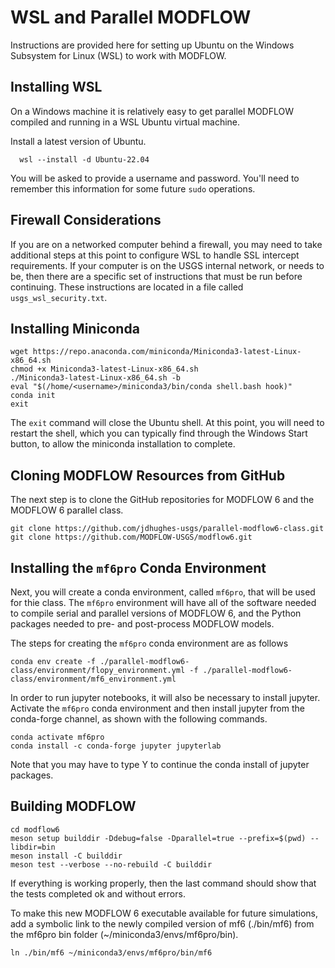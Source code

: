 # WSL and Parallel MODFLOW

Instructions are provided here for setting up Ubuntu on the Windows Subsystem for Linux (WSL) to work with MODFLOW.

## Installing WSL
On a Windows machine it is relatively easy to get parallel MODFLOW compiled and running in a WSL Ubuntu virtual machine.

Install a latest version of Ubuntu.
```
  wsl --install -d Ubuntu-22.04
```

You will be asked to provide a username and password.  You'll need to remember this information for some future `sudo` operations.

## Firewall Considerations

If you are on a networked computer behind a firewall, you may need to take additional steps at this point to configure WSL to handle SSL intercept requirements.  If your computer is on the USGS internal network, or needs to be, then there are a specific set of instructions that must be run before continuing.  These instructions are located in a file called `usgs_wsl_security.txt`.

## Installing Miniconda

```
wget https://repo.anaconda.com/miniconda/Miniconda3-latest-Linux-x86_64.sh
chmod +x Miniconda3-latest-Linux-x86_64.sh
./Miniconda3-latest-Linux-x86_64.sh -b
eval "$(/home/<username>/miniconda3/bin/conda shell.bash hook)"
conda init
exit
```

The `exit` command will close the Ubuntu shell.  At this point, you will need to restart the shell, which you can typically find through the Windows Start button, to allow the miniconda installation to complete.

## Cloning MODFLOW Resources from GitHub
The next step is to clone the GitHub repositories for MODFLOW 6 and the MODFLOW 6 parallel class.

```
git clone https://github.com/jdhughes-usgs/parallel-modflow6-class.git
git clone https://github.com/MODFLOW-USGS/modflow6.git
```

## Installing the `mf6pro` Conda Environment
Next, you will create a conda environment, called `mf6pro`, that will be used for thie class.  The `mf6pro` environment will have all of the software needed to compile serial and parallel versions of MODFLOW 6, and the Python packages needed to pre- and post-process MODFLOW models.

The steps for creating the `mf6pro` conda environment are as follows

```
conda env create -f ./parallel-modflow6-class/environment/flopy_environment.yml -f ./parallel-modflow6-class/environment/mf6_environment.yml
```

In order to run jupyter notebooks, it will also be necessary to install jupyter.  Activate the `mf6pro` conda environment and then install jupyter from the conda-forge channel, as shown with the following commands.

```
conda activate mf6pro
conda install -c conda-forge jupyter jupyterlab
```

Note that you may have to type Y to continue the conda install of jupyter packages.

## Building MODFLOW

```
cd modflow6
meson setup builddir -Ddebug=false -Dparallel=true --prefix=$(pwd) --libdir=bin
meson install -C builddir
meson test --verbose --no-rebuild -C builddir
```

If everything is working properly, then the last command should show that the tests completed ok and without errors.

To make this new MODFLOW 6 executable available for future simulations, add a symbolic link to the newly compiled version of mf6 (./bin/mf6) from the mf6pro bin folder (~/miniconda3/envs/mf6pro/bin).

```
ln ./bin/mf6 ~/miniconda3/envs/mf6pro/bin/mf6
```
